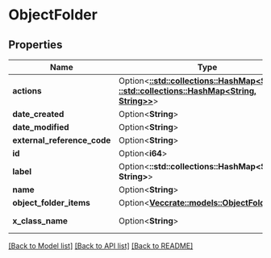 # ObjectFolder

## Properties

Name | Type | Description | Notes
------------ | ------------- | ------------- | -------------
**actions** | Option<[**::std::collections::HashMap<String, ::std::collections::HashMap<String, String>>**](map.md)> |  | [optional][readonly]
**date_created** | Option<**String**> |  | [optional][readonly]
**date_modified** | Option<**String**> |  | [optional][readonly]
**external_reference_code** | Option<**String**> |  | [optional]
**id** | Option<**i64**> |  | [optional][readonly]
**label** | Option<**::std::collections::HashMap<String, String>**> |  | [optional]
**name** | Option<**String**> |  | [optional]
**object_folder_items** | Option<[**Vec<crate::models::ObjectFolderItem>**](ObjectFolderItem.md)> |  | [optional]
**x_class_name** | Option<**String**> |  | [optional][readonly][default to com.liferay.object.admin.rest.dto.v1_0.ObjectFolder]

[[Back to Model list]](../README.md#documentation-for-models) [[Back to API list]](../README.md#documentation-for-api-endpoints) [[Back to README]](../README.md)



